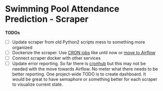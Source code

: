 # Swimming Pool Attendance Prediction - Scraper

**TODOs**

* [ ] Update scraper from old Python2 scripts mess to something more organized
* [ ] Dockerize the scraper. Use [CRON jobs](https://stackoverflow.com/questions/37458287/how-to-run-a-cron-job-inside-a-docker-container) like until now or [move to Airflow](https://medium.com/devceldoret/moving-from-cron-to-apache-airflow-ac73007aa28e)
* [ ] Connect scraper docker with other services
* [ ] Update error reporting. So far there is [cronhub](https://cronhub.io/) but this may not be needed with the move towards Airflow. No meter what there needs to be better reporting. One project-wide TODO is to create dashboard. It would be great to have semaphore or something better for each scraper to visualize current state.
